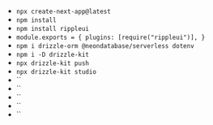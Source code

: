 - `npx create-next-app@latest`
- `npm install`
- `npm install rippleui`
- `module.exports = { plugins: [require("rippleui")], }`
- `npm i drizzle-orm @neondatabase/serverless dotenv`
- `npm i -D drizzle-kit`
- `npx drizzle-kit push`
- `npx drizzle-kit studio`
- ``
- ``
- ``
- ``
- ``
